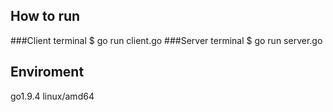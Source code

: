 ## How to run
###Client terminal
$ go run client.go
###Server terminal
$ go run server.go

## Enviroment
go1.9.4 linux/amd64
